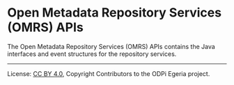 <!-- SPDX-License-Identifier: CC-BY-4.0 -->
<!-- Copyright Contributors to the ODPi Egeria project. -->

# Open Metadata Repository Services (OMRS) APIs

The Open Metadata Repository Services (OMRS) APIs contains the 
Java interfaces and event structures for the repository services.


----
License: [CC BY 4.0](https://creativecommons.org/licenses/by/4.0/),
Copyright Contributors to the ODPi Egeria project.
